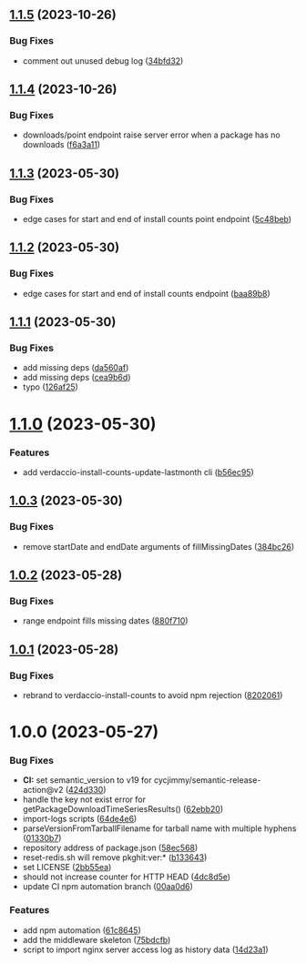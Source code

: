 ## [1.1.5](https://github.com/openupm/verdaccio-install-counts/compare/1.1.4...1.1.5) (2023-10-26)


### Bug Fixes

* comment out unused debug log ([34bfd32](https://github.com/openupm/verdaccio-install-counts/commit/34bfd32d65bdd22010d9b6e7e0e91767ce2460b2))

## [1.1.4](https://github.com/openupm/verdaccio-install-counts/compare/1.1.3...1.1.4) (2023-10-26)


### Bug Fixes

* downloads/point endpoint raise server error when a package has no downloads ([f6a3a11](https://github.com/openupm/verdaccio-install-counts/commit/f6a3a11da450baf0c6b8a4b7e688bfcf95395cdf))

## [1.1.3](https://github.com/openupm/verdaccio-install-counts/compare/1.1.2...1.1.3) (2023-05-30)


### Bug Fixes

* edge cases for start and end of install counts point endpoint ([5c48beb](https://github.com/openupm/verdaccio-install-counts/commit/5c48beb478b752b5525c7329e1ba80da0a934cee))

## [1.1.2](https://github.com/openupm/verdaccio-install-counts/compare/1.1.1...1.1.2) (2023-05-30)


### Bug Fixes

* edge cases for start and end of install counts endpoint ([baa89b8](https://github.com/openupm/verdaccio-install-counts/commit/baa89b8a1bacfef086f5bbed7eda7efa9c01c835))

## [1.1.1](https://github.com/openupm/verdaccio-install-counts/compare/1.1.0...1.1.1) (2023-05-30)


### Bug Fixes

* add missing deps ([da560af](https://github.com/openupm/verdaccio-install-counts/commit/da560afc078f5e01eb9c6280e03d5e326efc16e3))
* add missing deps ([cea9b6d](https://github.com/openupm/verdaccio-install-counts/commit/cea9b6d122c303702cdd7416da7c106c551b0821))
* typo ([126af25](https://github.com/openupm/verdaccio-install-counts/commit/126af25ace2cbae44678f09667383b8cd124e551))

# [1.1.0](https://github.com/openupm/verdaccio-install-counts/compare/1.0.3...1.1.0) (2023-05-30)


### Features

* add verdaccio-install-counts-update-lastmonth cli ([b56ec95](https://github.com/openupm/verdaccio-install-counts/commit/b56ec95fe4ccfc496842858125efec37fd3e2faf))

## [1.0.3](https://github.com/openupm/verdaccio-install-counts/compare/1.0.2...1.0.3) (2023-05-30)


### Bug Fixes

* remove startDate and endDate arguments of fillMissingDates ([384bc26](https://github.com/openupm/verdaccio-install-counts/commit/384bc265130f3724fb2a3f6c3d5ccf191a6f2298))

## [1.0.2](https://github.com/openupm/verdaccio-install-counts/compare/1.0.1...1.0.2) (2023-05-28)


### Bug Fixes

* range endpoint fills missing dates ([880f710](https://github.com/openupm/verdaccio-install-counts/commit/880f71023e24e464a6e3827b3ad9752bb9497c93))

## [1.0.1](https://github.com/openupm/verdaccio-install-counts/compare/1.0.0...1.0.1) (2023-05-28)


### Bug Fixes

* rebrand to verdaccio-install-counts to avoid npm rejection ([8202061](https://github.com/openupm/verdaccio-install-counts/commit/8202061fd484abca52a09209c0ffaf6af6e4ed3c))

# 1.0.0 (2023-05-27)


### Bug Fixes

* **CI:** set semantic_version to v19 for cycjimmy/semantic-release-action@v2 ([424d330](https://github.com/openupm/verdaccio-install-counts/commit/424d330cd1373414fe8a24c1e381bd4d450b894a))
* handle the key not exist error for getPackageDownloadTimeSeriesResults() ([62ebb20](https://github.com/openupm/verdaccio-install-counts/commit/62ebb208ff1114019953da578c1fcd27e045d6bf))
* import-logs scripts ([64de4e6](https://github.com/openupm/verdaccio-install-counts/commit/64de4e6d6e7fb6fe47b1820ab8dd8dba4b23d38a))
* parseVersionFromTarballFilename for tarball name with multiple hyphens ([01330b7](https://github.com/openupm/verdaccio-install-counts/commit/01330b753695f25ca640f8a0c7a6ae35b2687f49))
* repository address of package.json ([58ec568](https://github.com/openupm/verdaccio-install-counts/commit/58ec56833e542af15e89c12aff1517e94ce17845))
* reset-redis.sh will remove pkghit:ver:* ([b133643](https://github.com/openupm/verdaccio-install-counts/commit/b133643da8d070671ecf9b0bcc0f557fd9695fcc))
* set LICENSE ([2bb55ea](https://github.com/openupm/verdaccio-install-counts/commit/2bb55ea9a5b084d22fb2a447a75b2023d00ed365))
* should not increase counter for HTTP HEAD ([4dc8d5e](https://github.com/openupm/verdaccio-install-counts/commit/4dc8d5ec0646cf4255d8943552bc6a796df8d53c))
* update CI npm automation branch ([00aa0d6](https://github.com/openupm/verdaccio-install-counts/commit/00aa0d62dcbd2af5e5837c1ebba5d961f79743c9))


### Features

* add npm automation ([61c8645](https://github.com/openupm/verdaccio-install-counts/commit/61c8645c6d6fb51ea48e6c3a162c8e3126b4d255))
* add the middleware skeleton ([75bdcfb](https://github.com/openupm/verdaccio-install-counts/commit/75bdcfb41aae0a0104dd69ae01424f72fab5873a))
* script to import nginx server access log as history data ([14d23a1](https://github.com/openupm/verdaccio-install-counts/commit/14d23a101c29668e7b4c1a86ccce58bbcf045ecb))
